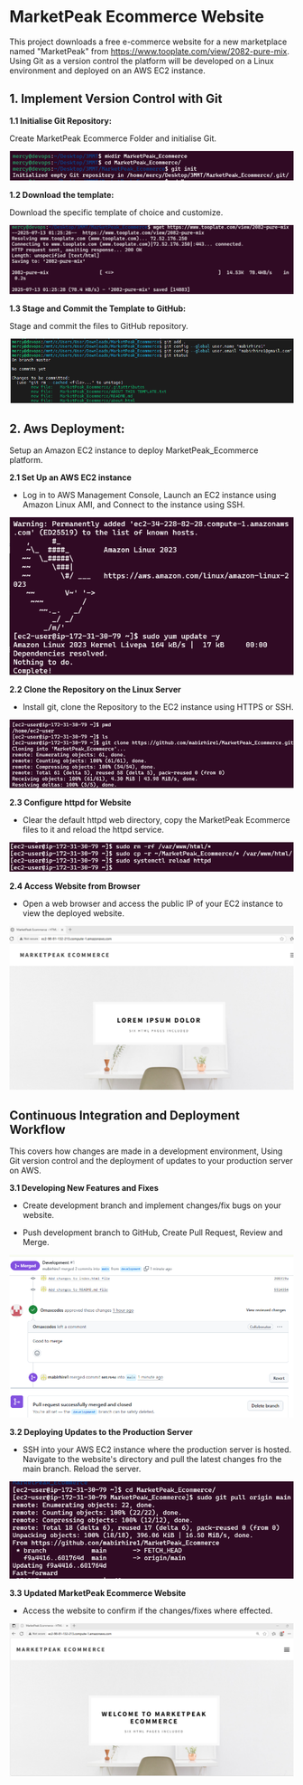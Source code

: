 # MarketPeak Ecommerce Website

This project downloads a free e-commerce website for a new marketplace named "MarketPeak" from https://www.tooplate.com/view/2082-pure-mix. Using Git as a version control the platform will be developed on a Linux environment and deployed on an AWS EC2 instance.

## 1. Implement Version Control with Git

**1.1 Initialise Git Repository:**

Create MarketPeak Ecommerce Folder and initialise Git.

![Create Folder](images/readme-img.png)

**1.2 Download the template:**

Download the specific template of choice and customize.

![Download MarketPeak Template](images/readme-img1.png)

**1.3 Stage and Commit the Template to GitHub:**

Stage and commit the files to GitHub repository.

![Stage and Commit](images/readme-img2.png)

## 2. Aws Deployment:

Setup an Amazon EC2 instance to deploy MarketPeak_Ecommerce platform.

**2.1 Set Up an AWS EC2 instance**

* Log in to AWS Management Console, Launch an EC2 instance using Amazon Linux AMI, and Connect to the instance using SSH.

![EC2 Instance](images/readme-img3.png)

**2.2 Clone the Repository on the Linux Server**

* Install git, clone the Repository to the EC2 instance using HTTPS or SSH.

![Clone Repository](images/readme-img4.png)

**2.3 Configure httpd for Website**

* Clear the default httpd web directory, copy the MarketPeak Ecommerce files to it and reload the httpd service.

![Configure Website](images/readme-img5.png)

**2.4 Access Website from Browser**

* Open a web browser and access the public IP of your EC2 instance to view the deployed website.

![MarketPeak Website](images/readme-img6.png)

## Continuous  Integration and Deployment Workflow

This covers how changes are made in a development environment, Using Git version control and the deployment of updates to your production server on AWS.

**3.1 Developing New Features and Fixes**

* Create development branch and implement changes/fix bugs on your website. 

* Push development branch to GitHub, Create Pull Request, Review and Merge.

![Merge Development Branch](images/readme-img7.png)

**3.2 Deploying Updates to the Production Server**

* SSH into your AWS EC2 instance where the production server is hosted. Navigate to the website's directory and pull the latest changes fro the main branch. Reload the server.

![Pull Update](images/readme-img8.png)

**3.3 Updated MarketPeak Ecommerce Website**

* Access the website to confirm if the changes/fixes where effected.

![Updated Website](images/readme-img9.png)
